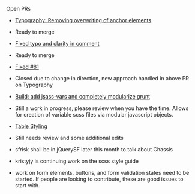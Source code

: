 Open PRs
* [Typography: Removing overwriting of anchor elements](https://github.com/jquery/css-chassis/pull/87)
 * Ready to merge
* [Fixed typo and clarity in comment](https://github.com/jquery/css-chassis/pull/86)
 * Ready to merge
* [Fixed #81](https://github.com/jquery/css-chassis/pull/85)
 * Closed due to change in direction, new approach handled in above PR on Typography
* [Build: add jsass-vars and completely modularize grunt](https://github.com/jquery/css-chassis/pull/89)
 * Still a work in progress, please review when you have the time.  Allows for creation of variable scss files via modular javascript objects.
* [Table Styling](https://github.com/jquery/css-chassis/pull/69)
 * Still needs review and some additional edits

* sfrisk shall be in jQuerySF later this month to talk about Chassis
* kristyjy is continuing work on the scss style guide
* work on form elements, buttons, and form validation states need to be started. If people are looking to contribute, these are good issues to start with. 
